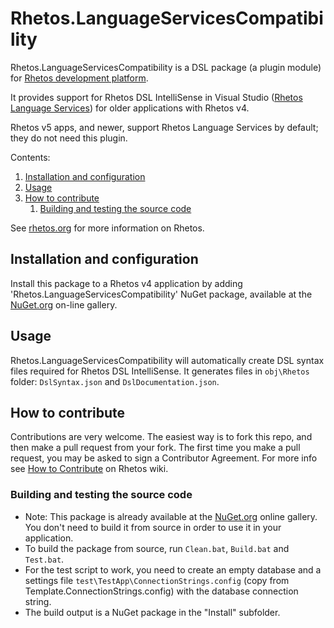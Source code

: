 # Rhetos.LanguageServicesCompatibility

Rhetos.LanguageServicesCompatibility is a DSL package (a plugin module) for [Rhetos development platform](https://github.com/Rhetos/Rhetos).

It provides support for Rhetos DSL IntelliSense in Visual Studio ([Rhetos Language Services](https://github.com/Rhetos/LanguageServices))
for older applications with Rhetos v4.

Rhetos v5 apps, and newer, support Rhetos Language Services by default; they do not need this plugin.

Contents:

1. [Installation and configuration](#installation-and-configuration)
2. [Usage](#usage)
3. [How to contribute](#how-to-contribute)
   1. [Building and testing the source code](#building-and-testing-the-source-code)

See [rhetos.org](http://www.rhetos.org/) for more information on Rhetos.

## Installation and configuration

Install this package to a Rhetos v4 application
by adding 'Rhetos.LanguageServicesCompatibility' NuGet package,
available at the [NuGet.org](https://www.nuget.org/) on-line gallery.

## Usage

Rhetos.LanguageServicesCompatibility will automatically create DSL syntax files required for Rhetos DSL IntelliSense.
It generates files in `obj\Rhetos` folder: `DslSyntax.json` and `DslDocumentation.json`.

## How to contribute

Contributions are very welcome. The easiest way is to fork this repo, and then
make a pull request from your fork. The first time you make a pull request, you
may be asked to sign a Contributor Agreement.
For more info see [How to Contribute](https://github.com/Rhetos/Rhetos/wiki/How-to-Contribute) on Rhetos wiki.

### Building and testing the source code

* Note: This package is already available at the [NuGet.org](https://www.nuget.org/) online gallery.
  You don't need to build it from source in order to use it in your application.
* To build the package from source, run `Clean.bat`, `Build.bat` and `Test.bat`.
* For the test script to work, you need to create an empty database and
  a settings file `test\TestApp\ConnectionStrings.config` (copy from Template.ConnectionStrings.config)
  with the database connection string.
* The build output is a NuGet package in the "Install" subfolder.
